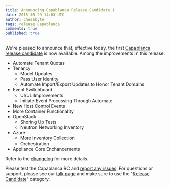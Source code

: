 ```yaml
---
title: Announcing Capablanca Release Candidate 1
date: 2015-10-29 14:03 UTC
author: chessbyte
tags: release Capablanca
comments: true
published: true
---
```

We're pleased to announce that, effective today, the first [Capablanca release candidate](http://manageiq.org/download/devel/) is now available. Among the improvements in this release:

* Automate Tenant Quotas
* Tenancy
  * Model Updates
  * Pass User Identity
  * Automate Import/Export Updates to Honor Tenant Domains
* Event Switchboard
  * UI/UL Improvements
  * Initiate Event Processing Through Automate
* New Host Control Events
* More Container Functionality
* OpenStack
  * Shoring Up Tests
  * Neutron Networking Inventory
* Azure
  * More Inventory Collection
  * Orchestration
* Appliance Core Enchancements

Refer to the [changelog](https://github.com/ManageIQ/manageiq/blob/capablanca/CHANGELOG.md) for more details.

Please test the Capablanca RC and [report any issues](https://github.com/ManageIQ/manageiq/issues). For questions or support, please see our [talk page](http://talk.manageiq.org/) and make sure to use the "[Release Candidate](http://talk.manageiq.org/c/release-candidate)" category.
